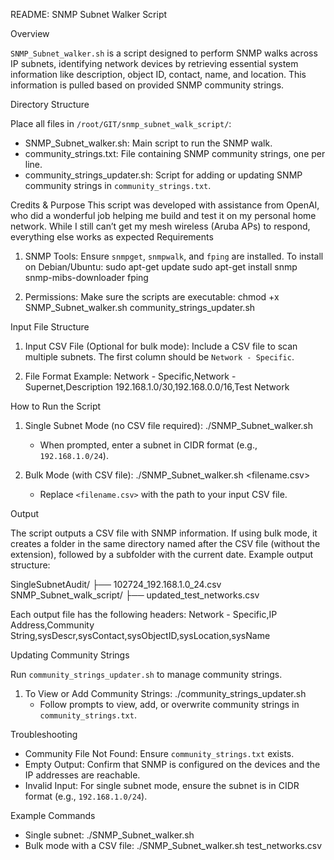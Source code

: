 README: SNMP Subnet Walker Script

Overview

`SNMP_Subnet_walker.sh` is a script designed to perform SNMP walks across IP subnets, identifying network devices by retrieving essential system 
information like description, object ID, contact, name, and location. This information is pulled based on provided SNMP community strings.

Directory Structure

Place all files in `/root/GIT/snmp_subnet_walk_script/`:
- SNMP_Subnet_walker.sh: Main script to run the SNMP walk.
- community_strings.txt: File containing SNMP community strings, one per line.
- community_strings_updater.sh: Script for adding or updating SNMP community strings in `community_strings.txt`.

Credits & Purpose
This script was developed with assistance from OpenAI, who did a wonderful job helping me build and test it on my personal home network. While I still can’t get my mesh wireless (Aruba APs) to respond, everything else works as expected
Requirements

1. SNMP Tools: Ensure `snmpget`, `snmpwalk`, and `fping` are installed. To install on Debian/Ubuntu:
   sudo apt-get update
   sudo apt-get install snmp snmp-mibs-downloader fping

2. Permissions: Make sure the scripts are executable:
   chmod +x SNMP_Subnet_walker.sh community_strings_updater.sh

Input File Structure

1. Input CSV File (Optional for bulk mode): Include a CSV file to scan multiple subnets. The first column should be `Network - Specific`.

2. File Format Example:
   Network - Specific,Network - Supernet,Description
   192.168.1.0/30,192.168.0.0/16,Test Network

How to Run the Script

1. Single Subnet Mode (no CSV file required):
   ./SNMP_Subnet_walker.sh
   - When prompted, enter a subnet in CIDR format (e.g., `192.168.1.0/24`).

2. Bulk Mode (with CSV file):
   ./SNMP_Subnet_walker.sh <filename.csv>
   - Replace `<filename.csv>` with the path to your input CSV file.

Output

The script outputs a CSV file with SNMP information. If using bulk mode, it creates a folder in the same directory named after the CSV file 
(without the extension), followed by a subfolder with the current date. Example output structure:

SingleSubnetAudit/
├── 102724_192.168.1.0_24.csv
SNMP_Subnet_walk_script/
├── updated_test_networks.csv

Each output file has the following headers:
Network - Specific,IP Address,Community String,sysDescr,sysContact,sysObjectID,sysLocation,sysName

Updating Community Strings

Run `community_strings_updater.sh` to manage community strings.

1. To View or Add Community Strings:
   ./community_strings_updater.sh
   - Follow prompts to view, add, or overwrite community strings in `community_strings.txt`.

Troubleshooting

- Community File Not Found: Ensure `community_strings.txt` exists.
- Empty Output: Confirm that SNMP is configured on the devices and the IP addresses are reachable.
- Invalid Input: For single subnet mode, ensure the subnet is in CIDR format (e.g., `192.168.1.0/24`).

Example Commands

- Single subnet:
  ./SNMP_Subnet_walker.sh
- Bulk mode with a CSV file:
  ./SNMP_Subnet_walker.sh test_networks.csv

